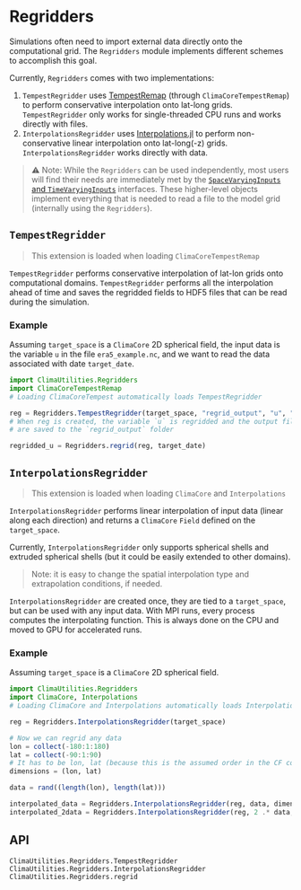 # Regridders

Simulations often need to import external data directly onto the computational
grid. The `Regridders` module implements different schemes to accomplish this
goal.

Currently, `Regridders` comes with two implementations:
1. `TempestRegridder` uses
   [TempestRemap](https://github.com/ClimateGlobalChange/tempestremap) (through
   `ClimaCoreTempestRemap`) to perform conservative interpolation onto lat-long
   grids. `TempestRegridder` only works for single-threaded CPU runs and works
   directly with files.
2. `InterpolationsRegridder` uses
   [Interpolations.jl](https://github.com/JuliaMath/Interpolations.jl) to
   perform non-conservative linear interpolation onto lat-long(-z) grids.
   `InterpolationsRegridder` works directly with data.

> ⚠️ Note: While the `Regridders` can be used independently, most users will find
> their needs are immediately met by the [`SpaceVaryingInputs` and
> `TimeVaryingInputs`](@ref) interfaces. These higher-level objects implement
> everything that is needed to read a file to the model grid (internally using
> the `Regridders`).

## `TempestRegridder`

> This extension is loaded when loading `ClimaCoreTempestRemap`

`TempestRegridder` performs conservative interpolation of lat-lon grids onto
computational domains. `TempestRegridder` performs all the interpolation ahead
of time and saves the regridded fields to HDF5 files that can be read during the
simulation.

### Example

Assuming `target_space` is a `ClimaCore` 2D spherical field, the input data is
the variable `u` in the file `era5_example.nc`, and we want to read the data
associated with date `target_date`.

```julia
import ClimaUtilities.Regridders
import ClimaCoreTempestRemap
# Loading ClimaCoreTempest automatically loads TempestRegridder

reg = Regridders.TempestRegridder(target_space, "regrid_output", "u", "era5_example.nc")
# When reg is created, the variable `u` is regridded and the output files
# are saved to the `regrid_output` folder

regridded_u = Regridders.regrid(reg, target_date)
```

## `InterpolationsRegridder`

> This extension is loaded when loading `ClimaCore` and `Interpolations`

`InterpolationsRegridder` performs linear interpolation of input data (linear
along each direction) and returns a `ClimaCore` `Field` defined on the
`target_space`.

Currently, `InterpolationsRegridder` only supports spherical shells and extruded
spherical shells (but it could be easily extended to other domains).

> Note: it is easy to change the spatial interpolation type and extrapolation
> conditions, if needed.

`InterpolationsRegridder` are created once, they are tied to a `target_space`,
but can be used with any input data. With MPI runs, every process computes the
interpolating function. This is always done on the CPU and moved to GPU for
accelerated runs.

### Example

Assuming `target_space` is a `ClimaCore` 2D spherical field.
```julia
import ClimaUtilities.Regridders
import ClimaCore, Interpolations
# Loading ClimaCore and Interpolations automatically loads InterpolationsRegridder

reg = Regridders.InterpolationsRegridder(target_space)

# Now we can regrid any data
lon = collect(-180:1:180)
lat = collect(-90:1:90)
# It has to be lon, lat (because this is the assumed order in the CF conventions)
dimensions = (lon, lat)

data = rand((length(lon), length(lat)))

interpolated_data = Regridders.InterpolationsRegridder(reg, data, dimensions)
interpolated_2data = Regridders.InterpolationsRegridder(reg, 2 .* data, dimensions)
```

## API

```@docs
ClimaUtilities.Regridders.TempestRegridder
ClimaUtilities.Regridders.InterpolationsRegridder
ClimaUtilities.Regridders.regrid
```

